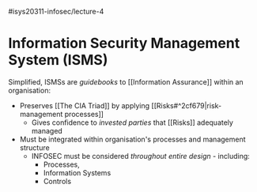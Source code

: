 #isys20311-infosec/lecture-4
# Information Security Management System (ISMS)

Simplified, ISMSs are *guidebooks* to [[Information Assurance]] within an organisation:

- Preserves [[The CIA Triad]] by applying [[Risks#^2cf679|risk-management processes]]
	- Gives confidence to *invested parties* that [[Risks]] adequately managed
- Must be integrated within organisation's processes and management structure
	- INFOSEC must be considered *throughout entire design* - including:
		- Processes,
		- Information Systems
		- Controls

